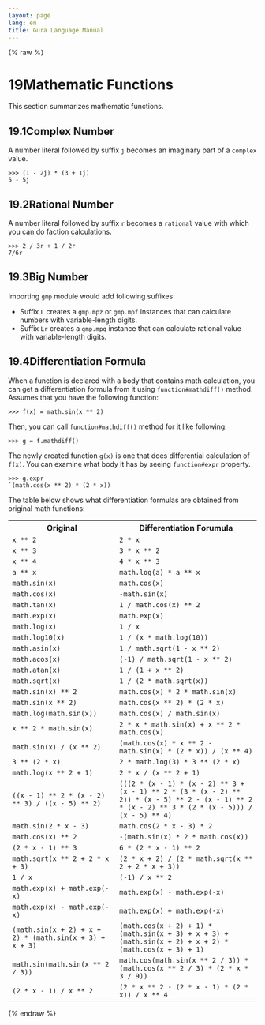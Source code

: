 ```yaml
---
layout: page
lang: en
title: Gura Language Manual
---
```


{% raw %}
<h1><span class="caption-index-1">19</span><a name="anchor-19"></a>Mathematic Functions</h1>
<p>
This section summarizes mathematic functions.
</p>
<h2><span class="caption-index-2">19.1</span><a name="anchor-19-1"></a>Complex Number</h2>
<p>
A number literal followed by suffix <code>j</code> becomes an imaginary part of a <code>complex</code> value.
</p>
<pre><code>&gt;&gt;&gt; (1 - 2j) * (3 + 1j)
5 - 5j
</code></pre>
<h2><span class="caption-index-2">19.2</span><a name="anchor-19-2"></a>Rational Number</h2>
<p>
A number literal followed by suffix <code>r</code> becomes a <code>rational</code> value with which you can do faction calculations.
</p>
<pre><code>&gt;&gt;&gt; 2 / 3r + 1 / 2r
7/6r
</code></pre>
<h2><span class="caption-index-2">19.3</span><a name="anchor-19-3"></a>Big Number</h2>
<p>
Importing <code>gmp</code> module would add following suffixes:
</p>
<ul>
<li>Suffix <code>L</code> creates a <code>gmp.mpz</code> or <code>gmp.mpf</code> instances that can calculate numbers with variable-length digits.</li>
<li>Suffix <code>Lr</code> creates a <code>gmp.mpq</code> instance that can calculate rational value with variable-length digits.</li>
</ul>
<h2><span class="caption-index-2">19.4</span><a name="anchor-19-4"></a>Differentiation Formula</h2>
<p>
When a function is declared with a body that contains math calculation, you can get a differentiation formula from it using <code>function#mathdiff()</code> method. Assumes that you have the following function:
</p>
<pre><code>&gt;&gt;&gt; f(x) = math.sin(x ** 2)
</code></pre>
<p>
Then, you can call <code>function#mathdiff()</code> method for it like following:
</p>
<pre><code>&gt;&gt;&gt; g = f.mathdiff()
</code></pre>
<p>
The newly created function <code>g(x)</code> is one that does differential calculation of <code>f(x)</code>. You can examine what body it has by seeing <code>function#expr</code> property.
</p>
<pre><code>&gt;&gt;&gt; g.expr
`(math.cos(x ** 2) * (2 * x))
</code></pre>
<p>
The table below shows what differentiation formulas are obtained from original math functions:
</p>
<p>
<table>
<tr>
<th>
Original</th>
<th>
Differentiation Forumula</th>
</tr>

<tr>
<td>
<code>x ** 2</code></td>
<td>
<code>2 * x</code></td>
</tr>

<tr>
<td>
<code>x ** 3</code></td>
<td>
<code>3 * x ** 2</code></td>
</tr>

<tr>
<td>
<code>x ** 4</code></td>
<td>
<code>4 * x ** 3</code></td>
</tr>

<tr>
<td>
<code>a ** x</code></td>
<td>
<code>math.log(a) * a ** x</code></td>
</tr>

<tr>
<td>
<code>math.sin(x)</code></td>
<td>
<code>math.cos(x)</code></td>
</tr>

<tr>
<td>
<code>math.cos(x)</code></td>
<td>
<code>-math.sin(x)</code></td>
</tr>

<tr>
<td>
<code>math.tan(x)</code></td>
<td>
<code>1 / math.cos(x) ** 2</code></td>
</tr>

<tr>
<td>
<code>math.exp(x)</code></td>
<td>
<code>math.exp(x)</code></td>
</tr>

<tr>
<td>
<code>math.log(x)</code></td>
<td>
<code>1 / x</code></td>
</tr>

<tr>
<td>
<code>math.log10(x)</code></td>
<td>
<code>1 / (x * math.log(10))</code></td>
</tr>

<tr>
<td>
<code>math.asin(x)</code></td>
<td>
<code>1 / math.sqrt(1 - x ** 2)</code></td>
</tr>

<tr>
<td>
<code>math.acos(x)</code></td>
<td>
<code>(-1) / math.sqrt(1 - x ** 2)</code></td>
</tr>

<tr>
<td>
<code>math.atan(x)</code></td>
<td>
<code>1 / (1 + x ** 2)</code></td>
</tr>

<tr>
<td>
<code>math.sqrt(x)</code></td>
<td>
<code>1 / (2 * math.sqrt(x))</code></td>
</tr>

<tr>
<td>
<code>math.sin(x) ** 2</code></td>
<td>
<code>math.cos(x) * 2 * math.sin(x)</code></td>
</tr>

<tr>
<td>
<code>math.sin(x ** 2)</code></td>
<td>
<code>math.cos(x ** 2) * (2 * x) </code></td>
</tr>

<tr>
<td>
<code>math.log(math.sin(x))</code></td>
<td>
<code>math.cos(x) / math.sin(x)</code></td>
</tr>

<tr>
<td>
<code>x ** 2 * math.sin(x)</code></td>
<td>
<code>2 * x * math.sin(x) + x ** 2 * math.cos(x)</code></td>
</tr>

<tr>
<td>
<code>math.sin(x) / (x ** 2)</code></td>
<td>
<code>(math.cos(x) * x ** 2 - math.sin(x) * (2 * x)) / (x ** 4)</code></td>
</tr>

<tr>
<td>
<code>3 ** (2 * x)</code></td>
<td>
<code>2 * math.log(3) * 3 ** (2 * x)</code></td>
</tr>

<tr>
<td>
<code>math.log(x ** 2 + 1)</code></td>
<td>
<code>2 * x / (x ** 2 + 1)</code></td>
</tr>

<tr>
<td>
<code>((x - 1) ** 2 * (x - 2) ** 3) / ((x - 5) ** 2)</code></td>
<td>
<code>(((2 * (x - 1) * (x - 2) ** 3 + (x - 1) ** 2 * (3 * (x - 2) ** 2)) * (x - 5) ** 2 - (x - 1) ** 2 * (x - 2) ** 3 * (2 * (x - 5))) / (x - 5) ** 4)</code></td>
</tr>

<tr>
<td>
<code>math.sin(2 * x - 3)</code></td>
<td>
<code>math.cos(2 * x - 3) * 2</code></td>
</tr>

<tr>
<td>
<code>math.cos(x) ** 2</code></td>
<td>
<code>-(math.sin(x) * 2 * math.cos(x))</code></td>
</tr>

<tr>
<td>
<code>(2 * x - 1) ** 3</code></td>
<td>
<code>6 * (2 * x - 1) ** 2</code></td>
</tr>

<tr>
<td>
<code>math.sqrt(x ** 2 + 2 * x + 3)</code></td>
<td>
<code>(2 * x + 2) / (2 * math.sqrt(x ** 2 + 2 * x + 3))</code></td>
</tr>

<tr>
<td>
<code>1 / x</code></td>
<td>
<code>(-1) / x ** 2</code></td>
</tr>

<tr>
<td>
<code>math.exp(x) + math.exp(-x)</code></td>
<td>
<code>math.exp(x) - math.exp(-x)</code></td>
</tr>

<tr>
<td>
<code>math.exp(x) - math.exp(-x)</code></td>
<td>
<code>math.exp(x) + math.exp(-x)</code></td>
</tr>

<tr>
<td>
<code>(math.sin(x + 2) + x + 2) * (math.sin(x + 3) + x + 3)</code></td>
<td>
<code>(math.cos(x + 2) + 1) * (math.sin(x + 3) + x + 3) + (math.sin(x + 2) + x + 2) * (math.cos(x + 3) + 1)</code></td>
</tr>

<tr>
<td>
<code>math.sin(math.sin(x ** 2 / 3))</code></td>
<td>
<code>math.cos(math.sin(x ** 2 / 3)) * (math.cos(x ** 2 / 3) * (2 * x * 3 / 9))</code></td>
</tr>

<tr>
<td>
<code>(2 * x - 1) / x ** 2</code></td>
<td>
<code>(2 * x ** 2 - (2 * x - 1) * (2 * x)) / x ** 4</code></td>
</tr>

</table>

</p>
<p />

{% endraw %}
